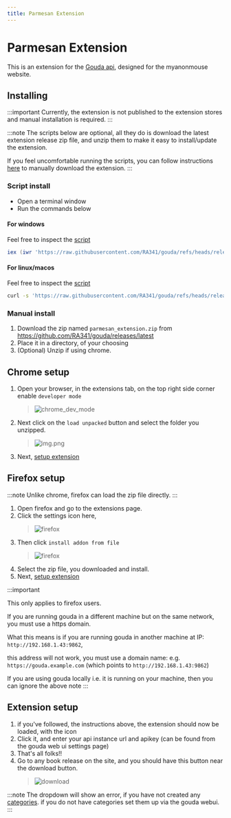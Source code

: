 ```yaml
---
title: Parmesan Extension
---
```

# Parmesan Extension

This is an extension for the [Gouda api](https://github.com/RA341/gouda), designed for the myanonmouse website.

## Installing

:::important
Currently, the extension is not published to the extension stores and manual installation is required.
:::

:::note
The scripts below are optional, all they do is download the latest extension release zip file,
and unzip them to make it easy to install/update the extension.

If you feel uncomfortable running the scripts, you can follow instructions [here](#manual-install) to manually download the extension.
:::

### Script install

* Open a terminal window
* Run the commands below

#### For windows

Feel free to inspect the [script](https://github.com/RA341/gouda/blob/release/install_scripts/extension.install.ps1)

```powershell
iex (iwr 'https://raw.githubusercontent.com/RA341/gouda/refs/heads/release/install_scripts/extension.install.ps1').Content
```

#### For linux/macos

Feel free to inspect the [script](https://github.com/RA341/gouda/blob/release/install_scripts/extension.install.sh)

```bash
curl -s 'https://raw.githubusercontent.com/RA341/gouda/refs/heads/release/install_scripts/extension.install.sh' | bash
```

### Manual install

1. Download the zip named `parmesan_extension.zip` from https://github.com/RA341/gouda/releases/latest
2. Place it in a directory, of your choosing
3. (Optional) Unzip if using chrome.

## Chrome setup

1. Open your browser, in the extensions tab, on the top right side corner enable `developer mode`
   > ![chrome_dev_mode](../../../assets/chrome_dev.png)
2. Next click on the `load unpacked` button and select the folder you unzipped.
    >![img.png](../../../assets/load_button.png)
3. Next, [setup extension](#extension-setup)

##  Firefox setup

:::note
Unlike chrome, firefox can load the zip file directly.
:::

1. Open firefox and go to the extensions page.
2. Click the settings icon here,
    > ![firefox](../../../assets/firefox.png)
3. Then click `install addon from file`
   > ![firefox](../../../assets/firefox-popup.png)
4. Select the zip file, you downloaded and install.
5. Next, [setup extension](#extension-setup)

:::important
 
This only applies to firefox users.

If you are running gouda in a different machine but on the same network, you must use a https domain.

What this means is if you are running gouda in another machine at IP: `http://192.168.1.43:9862`,

this address will not work, you must use a domain name: e.g. `https://gouda.example.com` (which points to `http://192.168.1.43:9862`)

If you are using gouda locally i.e. it is running on your machine, then you can ignore the above note
:::

## Extension setup
1. if you've followed, the instructions above, the extension should now be loaded, with the icon
2. Click it, and enter your api instance url and apikey (can be found from the gouda web ui settings page)
3. That's all folks!!
4. Go to any book release on the site, and you should have this button near the download button.
    > ![download](../../../assets/download_button.png)

:::note
The dropdown will show an error, if you have not created any [categories](category.md).
if you do not have categories set them up via the gouda webui.
:::
